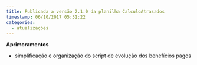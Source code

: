 ```yaml
---
title: Publicada a versão 2.1.0 da planilha CalculoAtrasados
timestamp: 06/10/2017 05:31:22
categories:
  - atualizações
---
```


**Aprimoramentos**
+ simplificação e organização do script de evolução dos benefícios pagos